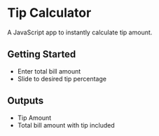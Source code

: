 # Tip Calculator

A JavaScript app to instantly calculate tip amount.

## Getting Started

- Enter total bill amount
- Slide to desired tip percentage

## Outputs

- Tip Amount
- Total bill amount with tip included
